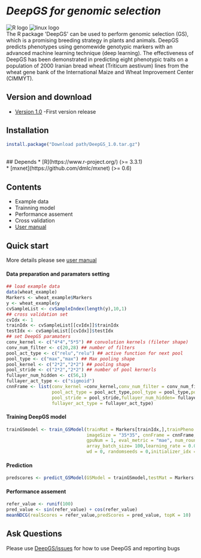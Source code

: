 # ___DeepGS for genomic selection___ <br>
![](https://halobi.com/wp-content/uploads/2016/08/r_logo.png "R logo")
![](https://encrypted-tbn1.gstatic.com/images?q=tbn:ANd9GcQ9QzjrA2qTP2LDqW14coedJZMry4JKbPel2eyJUqCgbcqaQePN "linux logo")
<br>
The R package 'DeepGS' can be used to perform genomic selection (GS), which is a promising
breeding strategy in plants and animals. DeepGS predicts phenotypes using genomewide
genotypic markers with an advanced machine learning technique (deep learning). The effectiveness
of DeepGS has been demonstrated in predicting eight phenotypic traits on a population
of 2000 Iranian bread wheat (Triticum aestivum) lines from the wheat gene bank of the International
Maize and Wheat Improvement Center (CIMMYT).
<br>
## Version and download <br>
* [Version 1.0](https://github.com/cma2015/DeepGS/blob/master/DeepGS_1.0.tar.gz) -First version release <br>

## Installation <br>
```R
install.package("Download path/DeepGS_1.0.tar.gz")
```
<br>
## Depends
* [R](https://www.r-project.org/) (>= 3.3.1) <br>
* [mxnet](https://github.com/dmlc/mxnet) (>= 0.6)<br>

## Contents
* Example data <br>
* Trainning model  <br>
* Performance assement <br>
* Cross validation <br>
* [User manual](https://github.com/cma2015/DeepGS/blob/master/DeepGS.pdf)<br>

## Quick start
More details please see [user manual](https://github.com/cma2015/DeepGS/blob/master/DeepGS.pdf)<br>
#### Data preparation and paramaters setting 
```R
## load example data
data(wheat_example)
Markers <- wheat_example$Markers
y <- wheat_example$y
cvSampleList <- cvSampleIndex(length(y),10,1)
## cross validation set
cvIdx <- 1
trainIdx <- cvSampleList[[cvIdx]]$trainIdx
testIdx <- cvSampleList[[cvIdx]]$testIdx
## set DeepGS paramaters
conv_kernel <- c("4*4","5*5") ## convolution kernels (fileter shape)
conv_num_filter <- c(20,28) ## number of filters
pool_act_type <- c("relu","relu") ## active function for next pool
pool_type <- c("max","max") ## Max pooling shape
pool_kernel <- c("2*2","2*2") ## pooling shape
pool_stride <- c("2*2","2*2") ## number of pool kernerls
fullayer_num_hidden <- c(56,1)
fullayer_act_type <- c("sigmoid")
cnnFrame <- list(conv_kernel =conv_kernel,conv_num_filter = conv_num_filter,
                 pool_act_type = pool_act_type,pool_type = pool_type,pool_kernel =pool_kernel,
                 pool_stride = pool_stride,fullayer_num_hidden= fullayer_num_hidden,
                 fullayer_act_type = fullayer_act_type)
```
#### Training DeepGS model
```R
trainGSmodel <- train_GSModel(trainMat = Markers[trainIdx,],trainPheno = y[trainIdx],
                              imageSize = "35*35", cnnFrame = cnnFrame,device_type = "cpu",
                              gpuNum = 1, eval_metric = "mae", num_round = 30,
                              array_batch_size= 100,learning_rate = 0.01, momentum = 0,
                              wd = 0, randomseeds = 0,initializer_idx = 0.01)
```
#### Prediction 
```R
predscores <- predict_GSModel(GSModel = trainGSmodel,testMat = Markers[testIdx,],imageSize = "35*35")
```
#### Performance assement
```R
refer_value <- runif(100)
pred_value <- sin(refer_value) + cos(refer_value)
meanNDCG(realScores = refer_value,predScores = pred_value, topK = 10)
```

## Ask Questions
Please use [DeepGS/issues](https://github.com/cma2015/DeepGS/issues) for how to use DeepGS and reporting bugs
